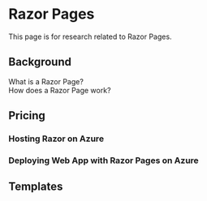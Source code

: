 # Razor Pages
This page is for research related to Razor Pages.
## Background
What is a Razor Page?
<br> How does a Razor Page work?

## Pricing
### Hosting Razor on Azure 
### Deploying Web App with Razor Pages on Azure

## Templates

